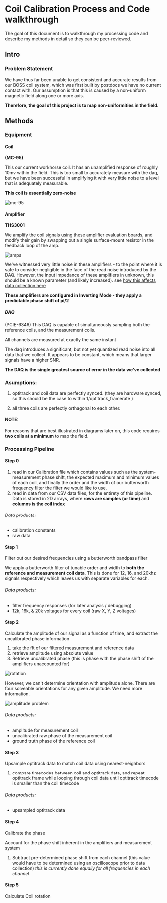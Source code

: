 # Coil Calibration Process and Code walkthrough

The goal of this document is to walkthrough my processing code and describe my
methods in detail so they can be peer-reviewed.

## Intro

### Problem Statement

We have thus far been unable to get consistent and accurate results from our
BOSS coil system, which was first built by postdocs we have no current contact
with. Our assumption is that this is caused by a non-uniform magnetic field
along one or more axis.

**Therefore, the goal of this project is to map non-uniformities in the field.**

## Methods

### Equipment

#### Coil
**(MC-95)**

This our current workhorse coil. It has an unamplified response of roughly
10mv within the field. This is too small to accurately measure with the daq,
but we have been successful in amplifying it with very little noise to a level
that is adequately measurable.

**This coil is essentially zero-noise**

![mc-95](https://raw.githubusercontent.com/jmaggio14/aplab-coil-calibration/master/images/mc-95-coil.jpeg)

#### Amplifier
**THS3001**

We amplify the coil signals using these amplifier evaluation boards, and modify
their gain by swapping out a single surface-mount resistor in the feedback loop
of the amp.

![amps](https://raw.githubusercontent.com/jmaggio14/aplab-coil-calibration/master/images/amps.jpeg)

We've witnessed very little noise in these amplifiers - to the point where it
is safe to consider negligible in the face of the read noise introduced by the
DAQ. However, the input impedance of these amplifiers in unknown, this should be
a known parameter (and likely increased). see
[how this affects data collection here](https://www.electronics-tutorials.ws/amplifier/input-impedance-of-an-amplifier.html)

**These amplifiers are configured in Inverting Mode - they apply a predictable
phase shift of pi/2**

##### DAQ
(PCIE-6346)
This DAQ is capable of simultaneously sampling both the reference coils, and the
measurement coils.

All channels are measured at exactly the same instant

The daq introduces a significant, but not yet quantized read noise into all data
that we collect. It appears to be constant, which means that larger signals
have a higher SNR.

**The DAQ is the single greatest source of error in the data we've collected**


### Asumptions:
  1. optitrack and coil data are perfectly synced. (they are hardware synced,
  so this should be the case to within 1/optitrack_framerate )

  2. all three coils are perfectly orthagonal to each other.


#### NOTE:
For reasons that are best illustrated in diagrams later on, this code requires
**two coils at a minimum** to map the field.


### Processing Pipeline

#### Step 0
1. read in our Calibration file which contains values such as the system-measurement
phase shift, the expected maximum and minimum values of each coil, and finally
the order and the width of our butterworth frequency filter
the filter we would like to use,
2. read in data from our CSV data files, for the entirety of this pipeline. Data
is stored in 2D arrays, where **rows are samples (or time)** and
**columns is the coil index**

###### Data products:
  - calibration constants
  - raw data

#### Step 1
Filter out our desired frequencies using a butterworth bandpass filter

We apply a butterworth filter of tunable order and width to **both the reference
and measurement coil data**. This is done for 12, 16, and 20khz signals
respectively which leaves us with separate variables for each.

###### Data products:
  - filter frequency responses (for later analysis / debugging)
  - 12k, 16k, & 20k voltages for every coil (raw X, Y, Z voltages)

#### Step 2
Calculate the amplitude of our signal as a function of time, and extract the
uncalibrated phase information

1. take the fft of our filtered measurement and reference data
2. retrieve amplitude using absolute value
3. Retrieve uncalibrated phase (this is phase with the phase shift of the amplifiers unaccounted for)

![rotation](https://raw.githubusercontent.com/jmaggio14/aplab-coil-calibration/master/images/rotation.PNG)

However, we can't determine orientation with amplitude alone. There are four solveable
orientations for any given amplitude. We need more information.

![amplitude problem](https://raw.githubusercontent.com/jmaggio14/aplab-coil-calibration/master/images/amplitude_problem.PNG)


###### Data products:
  - amplitude for measurement coil
  - uncalibrated raw phase of the measurement coil
  - ground truth phase of the reference coil



#### Step 3
Upsample optitrack data to match coil data using nearest-neighbors

1. compare timecodes between coil and optitrack data, and repeat optitrack frame
while looping through coil data until optitrack timecode is smaller than the
coil timecode

###### Data products:
  - upsampled optitrack data

#### Step 4
Calibrate the phase

Account for the phase shift inherent in the amplifiers and measurement system

1. Subtract pre-determined phase shift from each channel (this value would have
  to be determined using an oscilloscope prior to data collection)
_this is currently done equally for all frequencies in each channel_

#### Step 5
Calculate Coil rotation

